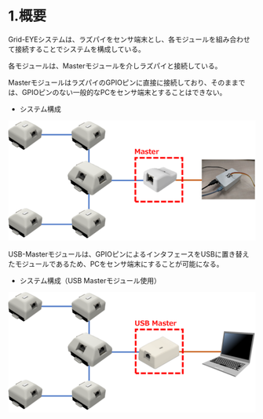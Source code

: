 # 1.概要

Grid-EYEシステムは、ラズパイをセンサ端末とし、各モジュールを組み合わせて接続することでシステムを構成している。

各モジュールは、Masterモジュールを介しラズパイと接続している。

MasterモジュールはラズパイのGPIOピンに直接に接続しており、そのままでは、GPIOピンのない一般的なPCをセンサ端末とすることはできない。



- システム構成

  

![img](../img/0100/kousei1.png)





USB-Masterモジュールは、GPIOピンによるインタフェースをUSBに置き替えたモジュールであるため、PCをセンサ端末にすることが可能になる。



- システム構成（USB Masterモジュール使用）



![img](../img/0100/kousei2.png)
